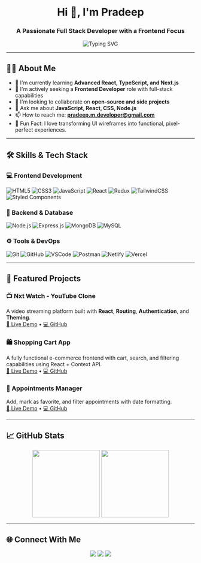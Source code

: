 <h1 align="center">Hi 👋, I'm Pradeep</h1>
<h3 align="center">A Passionate Full Stack Developer with a Frontend Focus</h3>

<p align="center">
  <img src="https://readme-typing-svg.demolab.com?font=Fira+Code&weight=500&pause=1000&center=true&vCenter=true&width=435&lines=Turning+Ideas+Into+Interactive+Web+Experiences;Frontend+Specialist+%F0%9F%92%BB;React+%7C+JavaScript+%7C+Node.js+Developer;Let's+Build+Something+Amazing" alt="Typing SVG" />
</p>

---

## 🧑‍💻 About Me

- 🌱 I'm currently learning **Advanced React, TypeScript, and Next.js**
- 💼 I'm actively seeking a **Frontend Developer** role with full-stack capabilities
- 👯 I'm looking to collaborate on **open-source and side projects**
- 💬 Ask me about **JavaScript, React, CSS, Node.js**
- 📫 How to reach me: **pradeep.m.developer@gmail.com**
- 🧠 Fun Fact: I love transforming UI wireframes into functional, pixel-perfect experiences.

---

## 🛠️ Skills & Tech Stack

### 💻 Frontend Development
![HTML5](https://img.shields.io/badge/HTML5-E34F26?style=for-the-badge&logo=html5&logoColor=white)
![CSS3](https://img.shields.io/badge/CSS3-1572B6?style=for-the-badge&logo=css3&logoColor=white)
![JavaScript](https://img.shields.io/badge/JavaScript-F7DF1E?style=for-the-badge&logo=javascript&logoColor=black)
![React](https://img.shields.io/badge/React-20232A?style=for-the-badge&logo=react&logoColor=61DAFB)
![Redux](https://img.shields.io/badge/Redux-593D88?style=for-the-badge&logo=redux&logoColor=white)
![TailwindCSS](https://img.shields.io/badge/TailwindCSS-38B2AC?style=for-the-badge&logo=tailwind-css&logoColor=white)
![Styled Components](https://img.shields.io/badge/styled--components-DB7093?style=for-the-badge&logo=styled-components&logoColor=white)

### 🧰 Backend & Database
![Node.js](https://img.shields.io/badge/Node.js-339933?style=for-the-badge&logo=nodedotjs&logoColor=white)
![Express.js](https://img.shields.io/badge/Express.js-000000?style=for-the-badge&logo=express&logoColor=white)
![MongoDB](https://img.shields.io/badge/MongoDB-4EA94B?style=for-the-badge&logo=mongodb&logoColor=white)
![MySQL](https://img.shields.io/badge/MySQL-00758F?style=for-the-badge&logo=mysql&logoColor=white)

### ⚙️ Tools & DevOps
![Git](https://img.shields.io/badge/Git-F05032?style=for-the-badge&logo=git&logoColor=white)
![GitHub](https://img.shields.io/badge/GitHub-181717?style=for-the-badge&logo=github&logoColor=white)
![VSCode](https://img.shields.io/badge/VS%20Code-007ACC?style=for-the-badge&logo=visual-studio-code&logoColor=white)
![Postman](https://img.shields.io/badge/Postman-FF6C37?style=for-the-badge&logo=postman&logoColor=white)
![Netlify](https://img.shields.io/badge/Netlify-00C7B7?style=for-the-badge&logo=netlify&logoColor=white)
![Vercel](https://img.shields.io/badge/Vercel-000000?style=for-the-badge&logo=vercel&logoColor=white)

---

## 📂 Featured Projects

### 📺 Nxt Watch - YouTube Clone  
A video streaming platform built with **React**, **Routing**, **Authentication**, and **Theming**.  
[🔗 Live Demo](https://nxtwatch-demo.vercel.app) • [💻 GitHub](https://github.com/PradeepDev07/nxt-watch)

### 🛍️ Shopping Cart App  
A fully functional e-commerce frontend with cart, search, and filtering capabilities using React + Context API.  
[🔗 Live Demo](https://shopping-cart-demo.vercel.app) • [💻 GitHub](https://github.com/PradeepDev07/shopping-cart)

### 📅 Appointments Manager  
Add, mark as favorite, and filter appointments with date formatting.  
[🔗 Live Demo](https://appointments-app.vercel.app) • [💻 GitHub](https://github.com/PradeepDev07/appointments-app)

---

## 📈 GitHub Stats

<p align="center">
  <img src="https://github-readme-stats.vercel.app/api?username=PradeepDev07&show_icons=true&theme=radical&count_private=true" height="180" />
  <img src="https://github-readme-streak-stats.herokuapp.com/?user=PradeepDev07&theme=radical" height="180" />
</p>

---

## 🌐 Connect With Me

<p align="center">
  <a href="[www.linkedin.com/in/pradeep-m07](https://www.linkedin.com/in/pradeep-m07/)"><img src="https://img.shields.io/badge/LinkedIn-blue?style=for-the-badge&logo=linkedin&logoColor=white" /></a>
  <a href="mailto:pradeep.m.developer@gmail.com"><img src="https://img.shields.io/badge/Email-D14836?style=for-the-badge&logo=gmail&logoColor=white" /></a>
  <a href="https://pradeep-m07portfolio.vercel.app"><img src="https://img.shields.io/badge/Portfolio-000000?style=for-the-badge&logo=vercel&logoColor=white" /></a>
</p>

<!---
PradeepDev07/PradeepDev07 is a ✨ special ✨ repository because its `READ  ME.md` (this file) appears on your GitHub profile.
You can click the Preview link to take a look at your changes.
--->
